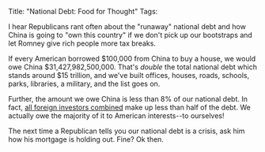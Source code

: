 Title: "National Debt: Food for Thought"
Tags:

I hear Republicans rant often about the "runaway" national debt and how China is going to "own this country" if we don't pick up our bootstraps and let Romney give rich people more tax breaks.

If every American borrowed $100,000 from China to buy a house, we would owe China $31,427,982,500,000.  That's _double_ the total national debt which stands around $15 trillion, and we've built offices, houses, roads, schools, parks, libraries, a military, and the list goes on.

Further, the amount we owe China is less than 8% of our national debt.  In fact, [all foreign investors combined][1] make up less than half of the debt.  We actually owe the majority of it to American interests--to ourselves!

The next time a Republican tells you our national debt is a crisis, ask him how his mortgage is holding out.  Fine?  Ok then.

[1]: http://www.gao.gov/special.pubs/longterm/debt/ownership.html
